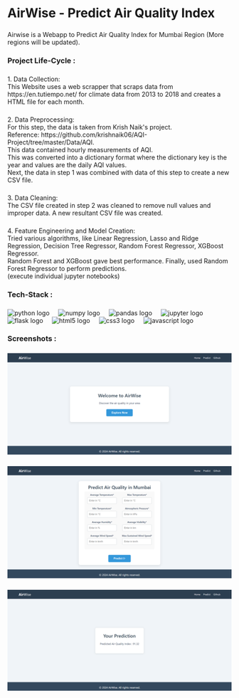 <h1>AirWise - Predict Air Quality Index</h1>

###

<p align="left">Airwise is a Webapp to Predict Air Quality Index for Mumbai Region (More regions will be updated).</p>

###

<h3 align="left">Project Life-Cycle :</h4>

###

<p align="left">1. Data Collection:<br>This Website uses a web scrapper that scraps data from https://en.tutiempo.net/ for climate data from 2013 to 2018 and creates a HTML file for each month.</p>

###

<p align="left">2. Data Preprocessing:<br>For this step, the data is taken from Krish Naik's project.<br>Reference: https://github.com/krishnaik06/AQI-Project/tree/master/Data/AQI.<br>This data contained hourly measurements of AQI.<br>This was converted into a dictionary format where the dictionary key is the year and values are the daily AQI values.<br>Next, the data in step 1 was combined with data of this step to create a new CSV file.</p>

###

<p align="left">3. Data Cleaning:<br>The CSV file created in step 2 was cleaned to remove null values and improper data. A new resultant CSV file was created.</p>

###

<p align="left">4.  Feature Engineering and Model Creation:<br>Tried various algorithms, like Linear Regression, Lasso and Ridge Regression, Decision Tree Regressor, Random Forest Regressor, XGBoost Regressor.<br>Random Forest and XGBoost gave best performance. Finally, used Random Forest Regressor to perform predictions.<br>(execute individual jupyter notebooks)</p>

###

<h3 align="left">Tech-Stack :</h4>

###

<div align="left">
  <img src="https://cdn.jsdelivr.net/gh/devicons/devicon/icons/python/python-original.svg" height="40" alt="python logo"  />
  <img width="12" />
  <img src="https://cdn.jsdelivr.net/gh/devicons/devicon/icons/numpy/numpy-original.svg" height="40" alt="numpy logo"  />
  <img width="12" />
  <img src="https://cdn.jsdelivr.net/gh/devicons/devicon/icons/pandas/pandas-original.svg" height="40" alt="pandas logo"  />
  <img width="12" />
  <img src="https://cdn.jsdelivr.net/gh/devicons/devicon/icons/jupyter/jupyter-original.svg" height="40" alt="jupyter logo"  />
  <img width="12" />
  <img src="https://cdn.jsdelivr.net/gh/devicons/devicon/icons/flask/flask-original.svg" height="40" alt="flask logo"  />
  <img width="12" />
  <img src="https://cdn.jsdelivr.net/gh/devicons/devicon/icons/html5/html5-original.svg" height="40" alt="html5 logo"  />
  <img width="12" />
  <img src="https://cdn.jsdelivr.net/gh/devicons/devicon/icons/css3/css3-original.svg" height="40" alt="css3 logo"  />
  <img width="12" />
  <img src="https://cdn.jsdelivr.net/gh/devicons/devicon/icons/javascript/javascript-original.svg" height="40" alt="javascript logo"  />
</div>

###

<h3 align="left">Screenshots :</h4>

###

<div align="center">
  <img src="https://github.com/Sanskarr25/AirWise/blob/main/images/Home.png"  />
</div>

###

<div align="center">
  <img src="https://github.com/Sanskarr25/AirWise/blob/main/images/predict_input.png"  />
</div>

###

<div align="center">
  <img src="https://github.com/Sanskarr25/AirWise/blob/main/images/predict_output.png"  />
</div>

###
